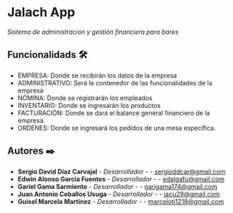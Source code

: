 # Jalach App

_Sistema de administración y gestión financiera para bares_


## Funcionalidads 🛠️
* EMPRESA: Donde se recibirán los datos de la empresa 
* ADMINISTRATIVO: Será le contenedor de las funcionalidades de la empresa
* NÓMINA: Donde se registrarán los empleados
* INVENTARIO: Donde se ingresarán los productos
* FACTURACIÓN: Donde se dará el balance general financiero de la empresa.
* ORDENES: Donde se ingresará los pedidos de una mesa especifica.


## Autores ✒️

* **Sergio David Díaz Carvajal**  - *Desarrollador* - []() - sergioddcar@gmail.com
* **Edwin Alonso García Fuentes** - *Desarrollador* - []() - edalgafu@gmail.com
* **Gariel Gama Sarmiento** - *Desarrollador* - []() - garigama174@gmail.com
* **Juan Antonio Ceballos Usuga** - *Desarrollador* - []() - jacu29@gmail.com
* **Guisel Marcela Martinez** - *Desarrollador* - []() - marceloti1218@gmail.com
